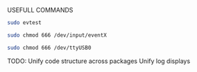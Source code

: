 USEFULL COMMANDS

```bash
sudo evtest
```

```bash
sudo chmod 666 /dev/input/eventX
```

```bash
sudo chmod 666 /dev/ttyUSB0
```

TODO:
Unify code structure across packages
Unify log displays